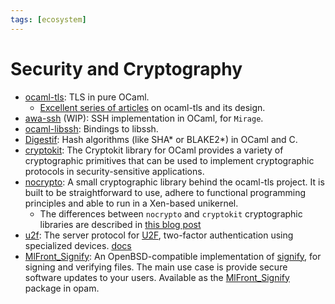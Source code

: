 ```yaml
---
tags: [ecosystem]
---
```


# Security and Cryptography

* [ocaml-tls](https://github.com/mirleft/ocaml-tls): TLS in pure OCaml.
  * [Excellent series of articles](https://mirage.io/blog/introducing-ocaml-tls)
  on ocaml-tls and its design.
* [awa-ssh](https://github.com/haesbaert/awa-ssh) (WIP):
SSH implementation in OCaml, for `Mirage`.
* [ocaml-libssh](https://github.com/fxfactorial/ocaml-libssh):
Bindings to libssh.
* [Digestif](https://github.com/mirage/digestif): Hash algorithms (like SHA* or BLAKE2*) in OCaml and C.
* [cryptokit](https://github.com/xavierleroy/cryptokit): The Cryptokit library for OCaml provides a variety of cryptographic primitives that can be used to implement cryptographic protocols in security-sensitive applications.
* [nocrypto](https://github.com/mirleft/ocaml-nocrypto): A small cryptographic library behind the ocaml-tls project. It is built to be straightforward to use, adhere to functional programming principles and able to run in a Xen-based unikernel.
  * The differences between `nocrypto` and `cryptokit` cryptographic libraries are described in [this blog post](https://mirage.io/blog/introducing-nocrypto)
* [u2f](https://github.com/roburio/u2f):
The server protocol for [U2F](https://fidoalliance.org/specs/fido-u2f-v1.2-ps-20170411/),
two-factor authentication using specialized devices.
[docs](https://roburio.github.io/u2f/doc)
* [MlFront_Signify](https://dkml.gitlab.io/build-tools/MlFront/MlFront_Signify/MlFront_Signify/index.html): An OpenBSD-compatible implementation of [signify](https://man.openbsd.org/signify), for signing and verifying files. The main use case is provide secure software updates to your users. Available as the [MlFront_Signify](https://ocaml.org/p/MlFront_Signify/latest) package in opam.
